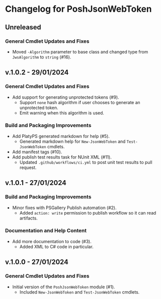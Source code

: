 # Changelog for PoshJsonWebToken

## Unreleased

### General Cmdlet Updates and Fixes

+ Moved `-Algorithm` parameter to base class and changed type from `JwsAlgorithm` to `string` (#16).

## v.1.0.2 - 29/01/2024

### General Cmdlet Updates and Fixes

+ Add support for generating unprotected tokens (#9).
  + Support `none` hash algorithm if user chooses to generate an unprotected token.
  + Emit warning when this algorithm is used.

### Build and Packaging Improvements

+ Add PlatyPS generated markdown for help (#5).
  + Generated markdown help for `New-JsonWebToken` and `Test-JsonWebToken` cmdlets.
+ Add manifest tags (#10).
+ Add publish test results task for NUnit XML (#11).
  + Updated `.github/workflows/ci.yml` to post unit test results to pull request.

## v.1.0.1 - 27/01/2024

### Build and Packaging Improvements

+ Minor fixes with PSGallery Publish automation (#2).
  + Added `action: write` permission to publish workflow so it can read artifacts.

### Documentation and Help Content

+ Add more documentation to code (#3).
  + Added XML to C# code in particular.

## v.1.0.0 - 27/01/2024

### General Cmdlet Updates and Fixes

+ Initial version of the `PoshJsonWebToken` module (#1).
  + Included `New-JsonWebToken` and `Test-JsonWebToken` cmdlets.
